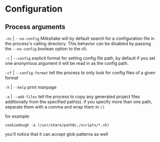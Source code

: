 # Configuration

## Process arguments

`-nc` | `--no-config`
Milkshake will by default search for a configuration file in the process's calling directory. This behavior can be disabled by passing the `--no-config` boolean option to the cli.

`-c` | `--config`
explicit format for setting config file path, by default if you set one anonymous argument it will be read in as the config path.

`-cf` | `--config-format`
tell the process to only look for config files of a given format

`-h` | `--help`
print manpage

`-a` | `--add-files`
tell the process to copy any generated project files additionally from the specified path(s). if you specify more than one path, separate them with a comma and wrap them in `()`

for example:

```
cookiedough -a (/usr/share/path0/,/scripts/*.sh)
```

you'll notice that it can accept glob patterns as well
